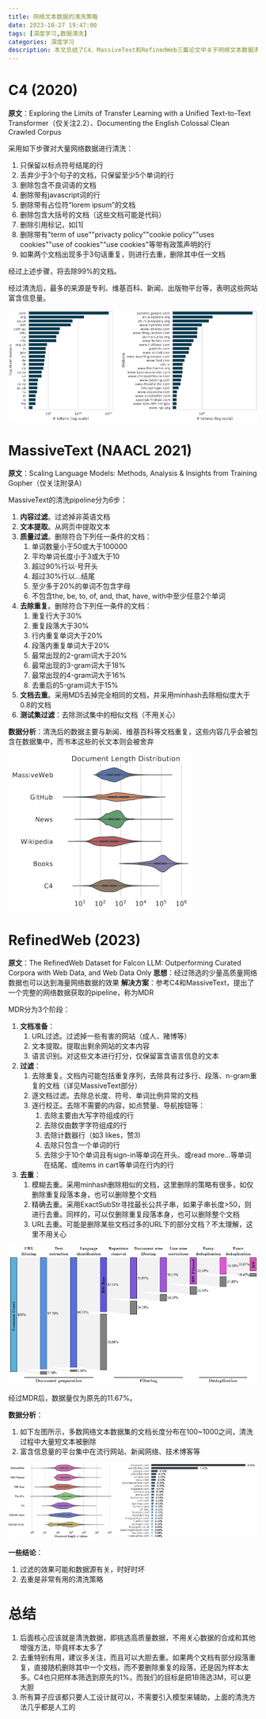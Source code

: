 ```yaml
---
title: 网络文本数据的清洗策略
date: 2023-10-27 19:47:00
tags: [深度学习,数据清洗]
categories: 深度学习
description: 本文总结了C4、MassiveText和RefinedWeb三篇论文中关于网络文本数据清洗的策略，包括内容过滤、文本提取、质量过滤、去除重复、文档去重等步骤，以及数据分析结果。
---
```


# C4 (2020)
**原文**：Exploring the Limits of Transfer Learning with a Unified Text-to-Text Transformer（仅关注2.2）、Documenting the English Colossal Clean Crawled Corpus

采用如下步骤对大量网络数据进行清洗：
1. 只保留以标点符号结尾的行
2. 丢弃少于3个句子的文档，只保留至少5个单词的行
3. 删除包含不良词语的文档
4. 删除带有javascript词的行
5. 删除带有占位符“lorem ipsum”的文档
6. 删除包含大括号的文档（这些文档可能是代码）
7. 删除引用标记，如[1]
8. 删除带有"term of use""privacty policy""cookie policy""uses cookies""use of cookies""use cookies"等带有政策声明的行
9. 如果两个文档出现多于3句话重复，则进行去重，删除其中任一文档

经过上述步骤，将去除99%的文档。

经过清洗后，最多的来源是专利、维基百科、新闻、出版物平台等，表明这些网站富含信息量。

![image.png](https://raw.githubusercontent.com/Koorye/my-images/master/img/202310271131156.png)

# MassiveText (NAACL 2021)
**原文**：Scaling Language Models: Methods, Analysis & Insights from Training Gopher（仅关注附录A）

MassiveText的清洗pipeline分为6步：
1. **内容过滤**。过滤掉非英语文档
2. **文本提取**。从网页中提取文本
3. **质量过滤**。删除符合下列任一条件的文档：
	1. 单词数量小于50或大于100000
	2. 平均单词长度小于3或大于10
	3. 超过90%行以·号开头
	4. 超过30%行以...结尾
	5. 至少多于20%的单词不包含字母
	6. 不包含the, be, to, of, and, that, have, with中至少任意2个单词
4. **去除重复**。删除符合下列任一条件的文档：
	1. 重复行大于30%
	2. 重复段落大于30%
	3. 行内重复单词大于20%
	4. 段落内重复单词大于20%
	5. 最常出现的2-gram词大于20%
	6. 最常出现的3-gram词大于18%
	7. 最常出现的4-gram词大于16%
	8. 去重后的5-gram词大于15%
5. **文档去重**。采用MD5去掉完全相同的文档，并采用minhash去除相似度大于0.8的文档
6. **测试集过滤**：去除测试集中的相似文档（不用关心）

**数据分析**：清洗后的数据主要与新闻、维基百科等文档重复，这些内容几乎会被包含在数据集中，而书本这些的长文本则会被舍弃

![image.png|400](https://raw.githubusercontent.com/Koorye/my-images/master/img/202310271120242.png)

# RefinedWeb (2023)
**原文**：The RefinedWeb Dataset for Falcon LLM: Outperforming Curated Corpora with Web Data, and Web Data Only
**思想**：经过筛选的少量高质量网络数据也可以达到海量网络数据的效果
**解决方案**：参考C4和MassiveText，提出了一个完整的网络数据获取的pipeline，称为MDR

MDR分为3个阶段：
1. **文档准备**：
	1. URL过滤。过滤掉一些有害的网站（成人、赌博等）
	2. 文本提取。提取出剩余网站的文本内容
	3. 语言识别。对这些文本进行打分，仅保留富含语言信息的文本
2. **过滤**：
	1. 去除重复。文档内可能包括重复序列，去除具有过多行、段落、n-gram重复的文档（详见MassiveText部分）
	2. 逐文档过滤。去除总长度、符号、单词比例异常的文档
	3. 逐行校正。去除不需要的内容，如点赞量、导航按钮等：
		1. 去除主要由大写字符组成的行
		2. 去除仅由数字字符组成的行
		3. 去除计数器行（如3 likes，赞3)
		4. 去除只包含一个单词的行
		5. 去除少于10个单词且有sign-in等单词在开头、或read more...等单词在结尾、或items in cart等单词在行内的行
3. **去重**：
	1. 模糊去重。采用minhash删除相似的文档，这里删除的策略有很多，如仅删除重复段落本身，也可以删除整个文档
	2. 精确去重。采用ExactSubStr寻找最长公共子串，如果子串长度>50，则进行去重。同样的，可以仅删除重复段落本身，也可以删除整个文档
	3. URL去重。可能是删除某些文档过多的URL下的部分文档？不太理解，这里不用关心

![image.png](https://raw.githubusercontent.com/Koorye/my-images/master/img/202310271044416.png)

经过MDR后，数据量仅为原先的11.67%。

**数据分析**：
1. 如下左图所示，多数网络文本数据集的文档长度分布在100~1000之间，清洗过程中大量短文本被删除
2. 富含信息量的平台集中在流行网站、新闻网络、技术博客等

![image.png](https://raw.githubusercontent.com/Koorye/my-images/master/img/202310271057493.png)

**一些结论**：
1. 过滤的效果可能和数据源有关，时好时坏
2. 去重是非常有用的清洗策略

# 总结
1. 后面核心应该就是清洗数据，即挑选高质量数据，不用关心数据的合成和其他增强方法，毕竟样本太多了
2. 去重特别有用，建议多关注，而且可以大胆去重。如果两个文档有部分段落重复，直接随机删除其中一个文档，而不要删除重复的段落，还是因为样本太多。C4也只把样本筛选到原先的1%，而我们的目标是把1B筛选3M，可以更大胆
3. 所有算子应该都只要人工设计就可以，不需要引入模型来辅助，上面的清洗方法几乎都是人工的
